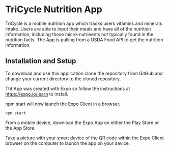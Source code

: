 # TriCycle Nutrition App


TriCycle is a mobile nutrition app which tracks users vitamins and minerals intake. Users are able to input their meals and have all of the nutrition information, including those micro-nutrieents not typically found in the nutrition facts. The App is pulling from a USDA Food API to get the nutrition information.

## Installation and Setup

To download and use this application clone the repository from GitHub and change your current directory to the cloned repository.

Tht App was created with Expo so follow the instructions at https://expo.io/learn to install.

npm start will now launch the Expo Client in a browser. 

```
npm start
```
From a mobile device, download the Expo App on either the Play Store or the App Store.

Take a picture with your smart device of the QR code within the Expo Client browser on the computer to launch the app on your device.

